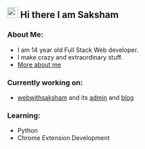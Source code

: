 ## <img height="25" src="https://fonts.gstatic.com/s/e/notoemoji/latest/1f44b_1f3fb/512.webp" alt="waiving hand"> Hi there I am Saksham 

### About Me:
 - I am 14 year old Full Stack Web developer.
 - I make crazy and extraordinary stuff.
 - [More about me](https://www.webwithsaksham.com)

### Currently working on:
 - [webwithsaksham](https://github.com/sakshamwithweb/sakshamwithweb) and its [admin](https://github.com/sakshamwithweb/admin.webwithsaksham.com) and [blog](https://github.com/sakshamwithweb/blog.webwithsaksham.com)

### Learning:
 - Python
 - Chrome Extension Development

